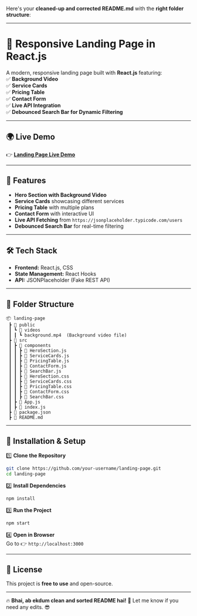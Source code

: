Here's your **cleaned-up and corrected README.md** with the **right folder structure**:  

---

# 🚀 **Responsive Landing Page in React.js**  

A modern, responsive landing page built with **React.js** featuring:  
✅ **Background Video**  
✅ **Service Cards**  
✅ **Pricing Table**  
✅ **Contact Form**  
✅ **Live API Integration**  
✅ **Debounced Search Bar for Dynamic Filtering**  

---

## **🌍 Live Demo**
👉 **[Landing Page Live Demo](https://landing-page-house-of-marktech.vercel.app/)**  

---

## **📌 Features**
- **Hero Section with Background Video**  
- **Service Cards** showcasing different services  
- **Pricing Table** with multiple plans  
- **Contact Form** with interactive UI  
- **Live API Fetching** from `https://jsonplaceholder.typicode.com/users`  
- **Debounced Search Bar** for real-time filtering  

---

## **🛠 Tech Stack**
- **Frontend:** React.js, CSS  
- **State Management:** React Hooks  
- **API:** JSONPlaceholder (Fake REST API)  

---

## **📂 Folder Structure**
```
📦 landing-page
 ┣ 📂 public
 ┃ ┗ 📂 videos
 ┃ ┃ ┗ background.mp4  (Background video file)
 ┣ 📂 src
 ┃ ┣ 📂 components
 ┃ ┃ ┣ 📜 HeroSection.js
 ┃ ┃ ┣ 📜 ServiceCards.js
 ┃ ┃ ┣ 📜 PricingTable.js
 ┃ ┃ ┣ 📜 ContactForm.js
 ┃ ┃ ┣ 📜 SearchBar.js
 ┃ ┃ ┣ 📜 HeroSection.css
 ┃ ┃ ┣ 📜 ServiceCards.css
 ┃ ┃ ┣ 📜 PricingTable.css
 ┃ ┃ ┣ 📜 ContactForm.css
 ┃ ┃ ┣ 📜 SearchBar.css
 ┃ ┣ 📜 App.js
 ┃ ┣ 📜 index.js
 ┣ 📜 package.json
 ┣ 📜 README.md
```

---

## **🚀 Installation & Setup**
1️⃣ **Clone the Repository**  
```sh
git clone https://github.com/your-username/landing-page.git
cd landing-page
```

2️⃣ **Install Dependencies**  
```sh
npm install
```

3️⃣ **Run the Project**  
```sh
npm start
```

4️⃣ **Open in Browser**  
Go to 👉 `http://localhost:3000`

---

## **📜 License**
This project is **free to use** and open-source.  

---

🔥 **Bhai, ab ekdum clean and sorted README hai!** 🚀 Let me know if you need any edits. 😎
